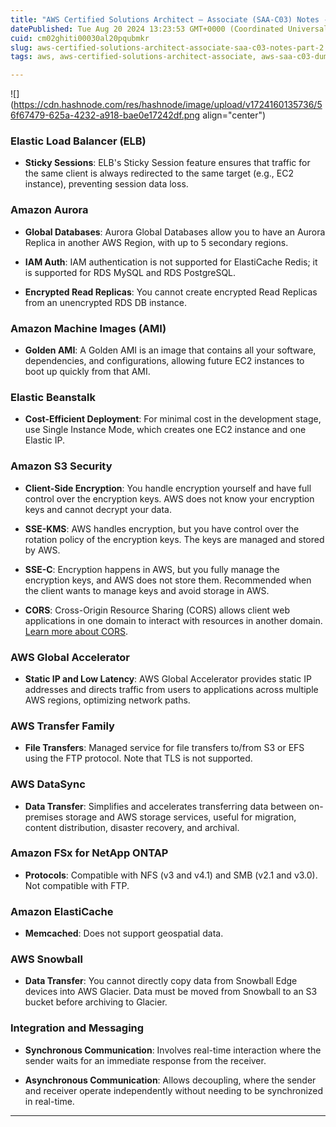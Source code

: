 ```yaml
---
title: "AWS Certified Solutions Architect – Associate (SAA-C03) Notes - Part 2"
datePublished: Tue Aug 20 2024 13:23:53 GMT+0000 (Coordinated Universal Time)
cuid: cm02ghiti00030al20pqubmkr
slug: aws-certified-solutions-architect-associate-saa-c03-notes-part-2
tags: aws, aws-certified-solutions-architect-associate, aws-saa-c03-dumps

---
```


![](https://cdn.hashnode.com/res/hashnode/image/upload/v1724160135736/56f67479-625a-4232-a918-bae0e17242df.png align="center")

### Elastic Load Balancer (ELB)

* **Sticky Sessions**: ELB's Sticky Session feature ensures that traffic for the same client is always redirected to the same target (e.g., EC2 instance), preventing session data loss.
    

### Amazon Aurora

* **Global Databases**: Aurora Global Databases allow you to have an Aurora Replica in another AWS Region, with up to 5 secondary regions.
    
* **IAM Auth**: IAM authentication is not supported for ElastiCache Redis; it is supported for RDS MySQL and RDS PostgreSQL.
    
* **Encrypted Read Replicas**: You cannot create encrypted Read Replicas from an unencrypted RDS DB instance.
    

### Amazon Machine Images (AMI)

* **Golden AMI**: A Golden AMI is an image that contains all your software, dependencies, and configurations, allowing future EC2 instances to boot up quickly from that AMI.
    

### Elastic Beanstalk

* **Cost-Efficient Deployment**: For minimal cost in the development stage, use Single Instance Mode, which creates one EC2 instance and one Elastic IP.
    

### Amazon S3 Security

* **Client-Side Encryption**: You handle encryption yourself and have full control over the encryption keys. AWS does not know your encryption keys and cannot decrypt your data.
    
* **SSE-KMS**: AWS handles encryption, but you have control over the rotation policy of the encryption keys. The keys are managed and stored by AWS.
    
* **SSE-C**: Encryption happens in AWS, but you fully manage the encryption keys, and AWS does not store them. Recommended when the client wants to manage keys and avoid storage in AWS.
    
* **CORS**: Cross-Origin Resource Sharing (CORS) allows client web applications in one domain to interact with resources in another domain. [Learn more about CORS](https://docs.aws.amazon.com/AmazonS3/latest/dev/cors.html).
    

### AWS Global Accelerator

* **Static IP and Low Latency**: AWS Global Accelerator provides static IP addresses and directs traffic from users to applications across multiple AWS regions, optimizing network paths.
    

### AWS Transfer Family

* **File Transfers**: Managed service for file transfers to/from S3 or EFS using the FTP protocol. Note that TLS is not supported.
    

### AWS DataSync

* **Data Transfer**: Simplifies and accelerates transferring data between on-premises storage and AWS storage services, useful for migration, content distribution, disaster recovery, and archival.
    

### Amazon FSx for NetApp ONTAP

* **Protocols**: Compatible with NFS (v3 and v4.1) and SMB (v2.1 and v3.0). Not compatible with FTP.
    

### Amazon ElastiCache

* **Memcached**: Does not support geospatial data.
    

### AWS Snowball

* **Data Transfer**: You cannot directly copy data from Snowball Edge devices into AWS Glacier. Data must be moved from Snowball to an S3 bucket before archiving to Glacier.
    

### Integration and Messaging

* **Synchronous Communication**: Involves real-time interaction where the sender waits for an immediate response from the receiver.
    
* **Asynchronous Communication**: Allows decoupling, where the sender and receiver operate independently without needing to be synchronized in real-time.
    

---